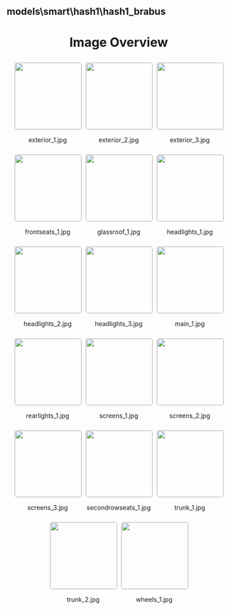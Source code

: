 ## models\smart\hash1\hash1_brabus


<style>
    .image-gallery {
        display: flex;
        flex-wrap: wrap;
        gap: 10px;
        justify-content: center;
        padding: 10px;
    }
    .image-gallery img {
        width: 150px;
        height: auto;
        border: 1px solid #ddd;
        border-radius: 5px;
    }
    .image-gallery div {
        flex: 1 1 calc(33.333% - 20px); /* Three images per row on large screens */
        max-width: 150px;
        text-align: center;
    }
    @media (max-width: 768px) {
        .image-gallery div {
            flex: 1 1 calc(50% - 20px); /* Two images per row on medium screens */
        }
    }
    @media (max-width: 480px) {
        .image-gallery div {
            flex: 1 1 100%; /* One image per row on small screens */
        }
    }
</style>
<h1 style ="text-align: center;"> Image Overview </h1> <div class="image-gallery">
<div>
<img src="https://media.evkx.net/multimedia/models/smart/hash1/hash1_brabus/exterior_1_st.jpg">
<p>exterior_1.jpg</p>
</div>
<div>
<img src="https://media.evkx.net/multimedia/models/smart/hash1/hash1_brabus/exterior_2_st.jpg">
<p>exterior_2.jpg</p>
</div>
<div>
<img src="https://media.evkx.net/multimedia/models/smart/hash1/hash1_brabus/exterior_3_st.jpg">
<p>exterior_3.jpg</p>
</div>
<div>
<img src="https://media.evkx.net/multimedia/models/smart/hash1/hash1_brabus/frontseats_1_st.jpg">
<p>frontseats_1.jpg</p>
</div>
<div>
<img src="https://media.evkx.net/multimedia/models/smart/hash1/hash1_brabus/glassroof_1_st.jpg">
<p>glassroof_1.jpg</p>
</div>
<div>
<img src="https://media.evkx.net/multimedia/models/smart/hash1/hash1_brabus/headlights_1_st.jpg">
<p>headlights_1.jpg</p>
</div>
<div>
<img src="https://media.evkx.net/multimedia/models/smart/hash1/hash1_brabus/headlights_2_st.jpg">
<p>headlights_2.jpg</p>
</div>
<div>
<img src="https://media.evkx.net/multimedia/models/smart/hash1/hash1_brabus/headlights_3_st.jpg">
<p>headlights_3.jpg</p>
</div>
<div>
<img src="https://media.evkx.net/multimedia/models/smart/hash1/hash1_brabus/main_1_st.jpg">
<p>main_1.jpg</p>
</div>
<div>
<img src="https://media.evkx.net/multimedia/models/smart/hash1/hash1_brabus/rearlights_1_st.jpg">
<p>rearlights_1.jpg</p>
</div>
<div>
<img src="https://media.evkx.net/multimedia/models/smart/hash1/hash1_brabus/screens_1_st.jpg">
<p>screens_1.jpg</p>
</div>
<div>
<img src="https://media.evkx.net/multimedia/models/smart/hash1/hash1_brabus/screens_2_st.jpg">
<p>screens_2.jpg</p>
</div>
<div>
<img src="https://media.evkx.net/multimedia/models/smart/hash1/hash1_brabus/screens_3_st.jpg">
<p>screens_3.jpg</p>
</div>
<div>
<img src="https://media.evkx.net/multimedia/models/smart/hash1/hash1_brabus/secondrowseats_1_st.jpg">
<p>secondrowseats_1.jpg</p>
</div>
<div>
<img src="https://media.evkx.net/multimedia/models/smart/hash1/hash1_brabus/trunk_1_st.jpg">
<p>trunk_1.jpg</p>
</div>
<div>
<img src="https://media.evkx.net/multimedia/models/smart/hash1/hash1_brabus/trunk_2_st.jpg">
<p>trunk_2.jpg</p>
</div>
<div>
<img src="https://media.evkx.net/multimedia/models/smart/hash1/hash1_brabus/wheels_1_st.jpg">
<p>wheels_1.jpg</p>
</div>
</div>
